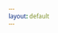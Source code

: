 ```yaml
---
layout: default
---
```


<head>
    <meta charset="UTF-8">
    <meta name="viewport" content="width=device-width, initial-scale=1.0">
    <title>From Intention to Impact: A Goal Setting Workshop</title>
    <style>
        * {
            margin: 0;
            padding: 0;
            box-sizing: border-box;
            font-family: 'Segoe UI', Tahoma, Geneva, Verdana, sans-serif;
        }
        
        body {
            background-color: #f5f5f5;
            color: #333;
            line-height: 1.6;
        }
        
        .container {
            max-width: 1200px;
            margin: 0 auto;
            padding: 20px;
        }
        
        header {
            text-align: center;
            padding: 30px 0;
        }
        
        h1 {
            font-size: 2.5rem;
            margin-bottom: 20px;
            color: #2c3e50;
        }
        
        .hero-image {
            width: 100%;
            max-width: 800px;
            height: auto;
            border-radius: 10px;
            margin: 0 auto 30px;
            display: block;
        }
        
        .intro-card {
            background-color: #fff;
            border-radius: 10px;
            padding: 30px;
            margin-bottom: 30px;
            box-shadow: 0 5px 15px rgba(0,0,0,0.1);
        }
        
        .intro-card h2 {
            color: #3498db;
            margin-bottom: 15px;
            font-size: 1.8rem;
        }
        
        .intro-card p {
            font-size: 1.1rem;
            margin-bottom: 15px;
        }
        
        .card-container {
            display: grid;
            grid-template-columns: repeat(auto-fit, minmax(350px, 1fr));
            gap: 25px;
            margin-bottom: 30px;
        }
        
        .card {
            background-color: #fff;
            border-radius: 10px;
            padding: 25px;
            box-shadow: 0 5px 15px rgba(0,0,0,0.1);
            transition: transform 0.3s ease;
        }
        
        .card:hover {
            transform: translateY(-5px);
        }
        
        .card h3 {
            color: #3498db;
            margin-bottom: 15px;
            font-size: 1.5rem;
            border-bottom: 2px solid #eaeaea;
            padding-bottom: 10px;
        }
        
        .card h4 {
            color: #2c3e50;
            margin: 15px 0 10px;
            font-size: 1.2rem;
        }
        
        .card ul {
            list-style-type: none;
            padding-left: 15px;
        }
        
        .card ul li {
            margin-bottom: 10px;
            position: relative;
            padding-left: 25px;
        }
        
        .card ul li:before {
            content: "→";
            position: absolute;
            left: 0;
            color: #3498db;
        }
        
        .logistics-card {
            background-color: #2c3e50;
            color: white;
            text-align: center;
        }
        
        .logistics-card h3 {
            color: white;
            border-bottom-color: #4a6583;
        }
        
        .logistics-card p {
            font-size: 1.2rem;
            margin-bottom: 5px;
        }
        
        .cta-card {
            background-color: #3498db;
            color: white;
            text-align: center;
        }
        
        .cta-card h3 {
            color: white;
            border-bottom-color: #5dade2;
        }
        
        .cta-button {
            display: inline-block;
            background-color: white;
            color: #3498db;
            padding: 12px 30px;
            text-decoration: none;
            border-radius: 50px;
            font-weight: bold;
            margin-top: 15px;
            transition: all 0.3s ease;
        }
        
        .cta-button:hover {
            background-color: #f5f5f5;
            transform: scale(1.05);
        }
        
        .questions-card {
            text-align: center;
        }
        
        .questions-card a {
            color: #3498db;
            text-decoration: none;
        }
        
        .questions-card a:hover {
            text-decoration: underline;
        }
        
        /* Nested module cards styling */
        .module-container {
            display: flex;
            flex-direction: column;
            gap: 15px;
            margin-top: 15px;
        }
        
        .module-card {
            background-color: #f9f9f9;
            border-radius: 8px;
            padding: 15px;
            border-left: 4px solid #3498db;
            transition: transform 0.2s ease;
        }
        
        .module-card:nth-child(1) {
            background-color: #fff8e1;
            border-left-color: #ffc107;
        }
        
        .module-card:nth-child(2) {
            background-color: #f5f5f5;
            border-left-color: #9e9e9e;
        }
        
        .module-card:nth-child(3) {
            background-color: #e1f5fe;
            border-left-color: #03a9f4;
        }
        
        .module-card:nth-child(4) {
            background-color: #f8e5e5;
            border-left-color: #e57373;
        }
        
        .module-card:hover {
            transform: translateX(5px);
        }
        
        .module-header {
            display: flex;
            justify-content: space-between;
            margin-bottom: 8px;
            font-weight: bold;
            color: #2c3e50;
        }
        
        .module-title {
            font-size: 1.1rem;
            font-weight: bold;
            margin-bottom: 8px;
        }
        
        .module-content {
            font-size: 0.95rem;
        }
        
        /* Enhanced Host cards styling */
        .hosts-section-title {
            text-align: center;
            color: #2c3e50;
            font-size: 2rem;
            margin-bottom: 30px;
            position: relative;
        }
        
        .hosts-section-title:after {
            content: "";
            display: block;
            width: 80px;
            height: 3px;
            background: #3498db;
            margin: 10px auto 0;
        }
        
.host-image {
    width: 220px;  /* Increased from 180px */
    height: 220px;  /* Increased from 180px */
    border-radius: 50%;
    object-fit: cover;
    margin-bottom: 35px;  /* Increased from 25px */
    border: 4px solid #fff;
    box-shadow: 0 5px 15px rgba(0,0,0,0.2);
    transition: transform 0.3s ease;
}

.host-card {
    display: flex;
    flex-direction: column;
    align-items: center;
    text-align: left;
    padding-top: 60px;  /* Increased from 40px */
    position: relative;
}

/* Add more space between host cards if necessary */
.card-container {
    display: grid;
    grid-template-columns: repeat(auto-fit, minmax(350px, 1fr));
    gap: 40px;  /* Increased from 25px */
    margin-bottom: 40px;  /* Increased from 30px */
}

/* Ensure proper spacing for the host info */
.host-name {
    font-size: 1.5rem;
    font-weight: bold;
    color: #2c3e50;
    margin-bottom: 20px;  /* Increased from 15px */
    text-align: center;
    width: 100%;
    position: relative;
}
        
        .host-name:after {
            content: "";
            display: block;
            width: 40px;
            height: 2px;
            background: #3498db;
            margin: 8px auto 0;
        }
        
        .host-card ul {
            width: 100%;
            max-width: 280px;
        }
        
        .host-card ul li {
            padding-left: 25px;
            position: relative;
            margin-bottom: 12px;
            line-height: 1.4;
        }
        
        .host-card ul li:before {
            content: "•";
            position: absolute;
            left: 0;
            color: #3498db;
            font-size: 1.2rem;
        }
        
        footer {
            text-align: center;
            padding: 20px;
            margin-top: 30px;
            color: #7f8c8d;
        }
    </style>
</head>
<body>
    <div class="container">
        <header>
            <h1>Goal Pursuit Workshop : From Intention to Action</h1>
            <img src="https://i.imgur.com/DyxtY0J.jpeg" alt="Goal Setting" class="hero-image">
        </header>
        
        <section class="intro-card">
            <h2>Transform Your Goals into Actionable Results</h2>
            <p>Are you looking to achieve your goals in a more structured and meaningful way? Whether you're aiming for personal growth, professional success, or a better work-life balance, this workshop is designed to help you bridge the gap between intention and action.</p>
            <p>Our Goal setting and tracking process will give you a structure to solve from the most mundane problems of life to reshaping your health, fitness and finances.</p>
            <p>Our strategies will help you build a fantastic side hustle, learn a language, pick up a new skill, become a better parent, build an organization and even save a beautiful relationship.</p>
            <p>Join us for <strong>Goal Pursuit Workshop : From Intention to Action</strong>, a hands-on workshop where you'll learn how to set purposeful goals, align them with your core values, and create a sustainable system to track your progress.</p>
        </section>
        
        <section class="card-container">
            <div class="card">
                <h3>What You'll Learn</h3>
                
                <h4>1. Deep Self-Reflection</h4>
                <ul>
                    <li>Understand your current approach to goal setting.</li>
                    <li>Identify what's working and where you need support.</li>
                </ul>
                
                <h4>2. Define Your Life Pillars</h4>
                <ul>
                    <li>Discover the foundational areas that matter most to you (e.g., health, career, relationships).</li>
                    <li>Align your goals with what truly energizes and fulfills you.</li>
                </ul>
            </div>
            
            <div class="card">
                <h3>What You'll Learn</h3>
                
                <h4>3. Craft Meaningful Goals</h4>
                <ul>
                    <li>Learn proven frameworks like <strong>SMART goals</strong> to set clear, actionable objectives.</li>
                    <li>Turn your intentions into specific, measurable, and achievable steps.</li>
                </ul>
                
                <h4>4. Build a Sustainable Review System</h4>
                <ul>
                    <li>Create a personalized system for <strong>weekly, monthly, and quarterly reviews</strong>.</li>
                    <li>Stay on track, adapt to challenges, and celebrate your progress.</li>
                </ul>
            </div>
        </section>
        
        <section class="card-container">
            <div class="card">
                <h3>Workshop Agenda</h3>
                
                <div class="module-container">
                    <div class="module-card">
                        <div class="module-header">MODULE 1 </div>
                        <div class="module-title">Introduction & Defining Life Pillars</div>
                        <div class="module-content">
                            <ul>
                                <li>Reflect on your current goal-setting habits.</li>
                                <li>Identify your life pillars and key areas of focus.</li>
                            </ul>
                        </div>
                    </div>
                    
                    <div class="module-card">
                        <div class="module-header">MODULE 2</div>
                        <div class="module-title">Goal Setting — From Intention to Action</div>
                        <div class="module-content">
                            <ul>
                                <li>Learn the art and science of effective goal setting.</li>
                                <li>Turn your intentions into actionable, meaningful goals.</li>
                            </ul>
                        </div>
                    </div>
                    
                    <div class="module-card">
                        <div class="module-header">MODULE 3</div>
                        <div class="module-title">Staying on Track — Reviews & Accountability</div>
                        <div class="module-content">
                            <ul>
                                <li>Build a review system to track progress and stay aligned with your goals.</li>
                                <li>Learn how to handle distractions and adapt to changes.</li>
                            </ul>
                        </div>
                    </div>
                    
                    <div class="module-card">
                        <div class="module-header">MODULE 4</div>
                        <div class="module-title">Avoid Common Pitfalls: Overthinking</div>
                        <div class="module-content">
                            <ul>
                                <li>Recognize analysis paralysis and decision fatigue.</li>
                                <li>Learn practical techniques to break perfectionist cycles.</li>
                                <li>Develop strategies for timely decision-making.</li>
                            </ul>
                        </div>
                    </div>
                </div>
            </div>
            
            <div class="card">
                <h3>Who Should Attend?</h3>
                <p>This workshop is for anyone who:</p>
                <ul>
                    <li>Wants to achieve personal or professional goals in a structured way.</li>
                    <li>Feels stuck or overwhelmed by their current goal-setting process.</li>
                    <li>Is looking for a system to stay accountable and track progress over time.</li>
                </ul>
            </div>
        </section>
        
        <!-- Enhanced "Meet Your Hosts" Section -->
        <h2 class="hosts-section-title">Meet Your Hosts</h2>
        <section class="card-container">
            <div class="card host-card">
                <img src="https://i.imgur.com/MrIaeSy.jpeg" alt="Tanya Agarwal" class="host-image">
                <div class="host-name">Tanya Agarwal</div>
                <ul>
                    <li>Business Management Graduate</li>
                    <li>Worked in Corporate PR and Marketing</li>
                    <li>GMAT Coach</li>
                    <li>Owner of popular blog WellthyFit</li>
                    <li>Fitness Trainer</li>
                    <li>Mother of two teenagers</li>
                    <li>Full Marathon Runner</li>
                </ul>
            </div>
            
            <div class="card host-card">
                <img src="https://i.imgur.com/mzHZTYa.jpeg" alt="Rishi Sareen" class="host-image">
                <div class="host-name">Rishi Sareen</div>
                <ul>
                    <li>Computer Engineer from NIT Jalandhar</li>
                    <li>25 years of Corporate Experience</li>
                    <li>Director at Nokia</li>
                    <li>Multiple Full Ironman Finisher</li>
                    <li>Father of two teenagers</li>
                </ul>
            </div>
        </section>
        
        <section class="card-container">
            <div class="card logistics-card">
                <h3>Workshop Logistics</h3>
                <p><strong>Date:</strong> 5th April, 2025</p>
                <p><strong>Time:</strong> 11am to 3:30pm</p>
                <p><strong>Location:</strong> Cyber City, Gurgaon</p>
            </div>
            
            <div class="card cta-card">
                <h3>Ready to Join Us?</h3>
                <p>Drop us an email to connect.</p>
                <a href="mailto:hello@boundlesslifelab.com" class="cta-button">Email!</a>
            </div>
        </section>
        
        <div class="card questions-card">
            <h3>Have Questions?</h3>
            <p>If you're unsure if this workshop is right for you, feel free to reach out to us at <a href="mailto:hello@boundlesslifelab.com">hello@boundlesslifelab.com</a>. We'd be happy to help!</p>
        </div>
        
        <footer>
            <p>© 2025 Boundless Life Lab. All rights reserved.</p>
        </footer>
    </div>
</body>
</html>
